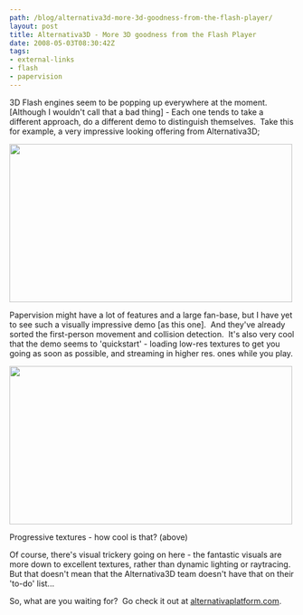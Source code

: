 ```yaml
---
path: /blog/alternativa3d-more-3d-goodness-from-the-flash-player/
layout: post
title: Alternativa3D - More 3D goodness from the Flash Player
date: 2008-05-03T08:30:42Z
tags:
- external-links
- flash
- papervision
---
```


3D Flash engines seem to be popping up everywhere at the moment.  [Although I wouldn't call that a bad thing] - Each one tends to take a different approach, do a different demo to distinguish themselves.  Take this for example, a very impressive looking offering from Alternativa3D;

<img class="alignnone size-full wp-image-224" title="alternativa" src="/content/images/2008/05/alternativa.jpg" alt="" width="500" height="280" />



Papervision might have a lot of features and a large fan-base, but I have yet to see such a visually impressive demo [as this one].  And they've already sorted the first-person movement and collision detection.  It's also very cool that the demo seems to 'quickstart' - loading low-res textures to get you going as soon as possible, and streaming in higher res. ones while you play.

<img class="alignnone size-full wp-image-225" title="texturing" src="/content/images/2008/05/texturing.jpg" alt="" width="500" height="280" />

Progressive textures - how cool is that? (above)

Of course, there's visual trickery going on here - the fantastic visuals are more down to excellent textures, rather than dynamic lighting or raytracing.  But that doesn't mean that the Alternativa3D team doesn't have that on their 'to-do' list...

So, what are you waiting for?  Go check it out at <a title="Open link in a new window" href="http://blog.alternativaplatform.com/en/" target="_blank">alternativaplatform.com</a>.